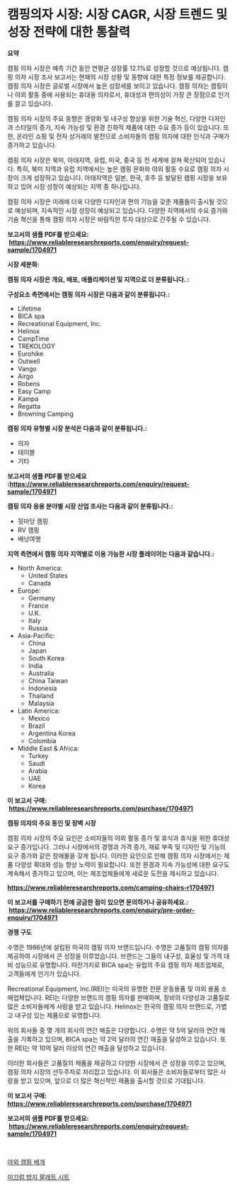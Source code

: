 <p><h1>캠핑의자 시장: 시장 CAGR, 시장 트렌드 및 성장 전략에 대한 통찰력</h1></p><p><strong>요약</strong></p>
<p><p>캠핑 의자 시장은 예측 기간 동안 연평균 성장률 12.1%로 성장할 것으로 예상됩니다. 캠핑 의자 시장 조사 보고서는 현재의 시장 상황 및 동향에 대한 특정 정보를 제공합니다. 캠핑 의자 시장은 글로벌 시장에서 높은 성장세를 보이고 있습니다. 캠핑 의자는 캠핑이나 야외 활동 중에 사용되는 휴대용 의자로서, 휴대성과 편의성이 가장 큰 장점으로 인기를 끌고 있습니다.</p><p>캠핑 의자 시장의 주요 동향은 경량화 및 내구성 향상을 위한 기술 혁신, 다양한 디자인과 스타일의 증가, 지속 가능성 및 환경 친화적 제품에 대한 수요 증가 등이 있습니다. 또한, 온라인 쇼핑 및 전자 상거래의 발전으로 소비자들의 캠핑 의자에 대한 인식과 구매가 증가하고 있습니다.</p><p>캠핑 의자 시장은 북미, 아태지역, 유럽, 미국, 중국 등 전 세계에 걸쳐 확산되어 있습니다. 특히, 북미 지역과 유럽 지역에서는 높은 캠핑 문화와 야외 활동 수요로 캠핑 의자 시장이 크게 성장하고 있습니다. 아태지역은 일본, 한국, 호주 등 발달된 캠핑 시장을 보유하고 있어 시장 성장이 예상되는 지역 중 하나입니다.</p><p>캠핑 의자 시장은 미래에 더욱 다양한 디자인과 편의 기능을 갖춘 제품들이 출시될 것으로 예상되며, 지속적인 시장 성장이 예상되고 있습니다. 다양한 지역에서의 수요 증가와 기술 혁신을 통해 캠핑 의자 시장은 바람직한 투자 대상으로 간주될 수 있습니다.</p></p>
<p><strong>보고서의 샘플 PDF를 받으세요: &nbsp;<a href="https://www.reliableresearchreports.com/enquiry/request-sample/1704971">https://www.reliableresearchreports.com/enquiry/request-sample/1704971</a></strong></p>
<p><strong>시장 세분화:</strong></p>
<p><strong> 캠핑 의자 시장은 개요, 배포, 애플리케이션 및 지역으로 더 분류됩니다. :</strong></p>
<p><strong>구성요소 측면에서는 캠핑 의자 시장은 다음과 같이 분류됩니다.:</strong></p>
<p><ul><li>Lifetime</li><li>BICA spa</li><li>Recreational Equipment, Inc.</li><li>Helinox</li><li>CampTime</li><li>TREKOLOGY</li><li>Eurohike</li><li>Outwell</li><li>Vango</li><li>Airgo</li><li>Robens</li><li>Easy Camp</li><li>Kampa</li><li>Regatta</li><li>Browning Camping</li></ul></p>
<p><strong> 캠핑 의자 유형별 시장 분석은 다음과 같이 분류됩니다.:</strong></p>
<p><ul><li>의자</li><li>테이블</li><li>기타</li></ul></p>
<p><strong>보고서의 샘플 PDF를 받으세요 :<a href="https://www.reliableresearchreports.com/enquiry/request-sample/1704971">https://www.reliableresearchreports.com/enquiry/request-sample/1704971</a></strong></p>
<p><strong> 캠핑 의자 응용 분야별 시장 산업 조사는 다음과 같이 분류됩니다.:</strong></p>
<p><ul><li>뒷마당 캠핑</li><li>RV 캠핑</li><li>배낭여행</li></ul></p>
<p><strong>지역 측면에서 캠핑 의자 지역별로 이용 가능한 시장 플레이어는 다음과 같습니다.:</strong></p>
<p><ul>
    <li>
        North America:
        <ul>
            <li>United States</li>
            <li>Canada</li>
        </ul>
    </li>
    <li>
        Europe:
        <ul>
            <li>Germany</li>
            <li>France</li>
            <li>U.K.</li>
            <li>Italy</li>
            <li>Russia</li>
        </ul>
    </li>
    <li>
        Asia-Pacific:
        <ul>
            <li>China</li>
            <li>Japan</li>
            <li>South Korea</li>
            <li>India</li>
            <li>Australia</li>
            <li>China Taiwan</li>
            <li>Indonesia</li>
            <li>Thailand</li>
            <li>Malaysia</li>
        </ul>
    </li>
    <li>
        Latin America:
        <ul>
            <li>Mexico</li>
            <li>Brazil</li>
            <li>Argentina Korea</li>
            <li>Colombia</li>
        </ul>
    </li>
    <li>
        Middle East & Africa:
        <ul>
            <li>Turkey</li>
            <li>Saudi</li>
            <li>Arabia</li>
            <li>UAE</li>
            <li>Korea</li>
        </ul>
    </li>
    </ul></p>
<p><strong>이 보고서 구매: &nbsp;<a href="https://www.reliableresearchreports.com/purchase/1704971">https://www.reliableresearchreports.com/purchase/1704971</a></strong></p>
<p><strong>캠핑 의자의 주요 동인 및 장벽 시장</strong></p>
<p><p>캠핑 의자 시장의 주요 요인은 소비자들의 야외 활동 증가 및 휴식과 휴식을 위한 휴대성 요구 증가입니다. 그러나 시장에서의 경쟁과 가격 증가, 재료 부족 및 디자인 및 기능의 요구 증가와 같은 장애물을 갖게 됩니다. 이러한 요인으로 인해 캠핑 의자 시장에서는 제품 다양성 확대와 성능 향상 노력이 필요합니다. 또한 환경과 지속 가능성에 대한 요구도 계속해서 증가하고 있으며, 이는 제조업체들에게 새로운 도전을 제시하고 있습니다.</p></p>
<p><strong><a href="https://www.reliableresearchreports.com/camping-chairs-r1704971">https://www.reliableresearchreports.com/camping-chairs-r1704971</a></strong></p>
<p><strong>이 보고서를 구매하기 전에 궁금한 점이 있으면 문의하거나 공유하세요.: &nbsp;<a href="https://www.reliableresearchreports.com/enquiry/pre-order-enquiry/1704971">https://www.reliableresearchreports.com/enquiry/pre-order-enquiry/1704971</a></strong></p>
<p><strong>경쟁 구도</strong></p>
<p><p>수명은 1986년에 설립된 미국의 캠핑 의자 브랜드입니다. 수명은 고품질의 캠핑 의자를 제공하여 시장에서 큰 성장을 이루었습니다. 브랜드는 그들의 내구성, 효율성 및 가격 대비 성능으로 유명합니다. 마찬가지로 BICA spa는 유럽의 주요 캠핑 의자 제조업체로, 고객들에게 인기가 있습니다.</p><p>Recreational Equipment, Inc.(REI)는 미국의 유명한 전문 운동용품 및 야외 용품 소매업체입니다. REI는 다양한 브랜드의 캠핑 의자를 판매하며, 장비의 다양성과 고품질로 많은 소비자들에게 사랑을 받고 있습니다. Helinox는 한국의 캠핑 의자 브랜드로, 가볍고 내구성 있는 제품으로 유명합니다.</p><p>위의 회사들 중 몇 개의 회사의 연간 매출은 다양합니다. 수명은 약 5억 달러의 연간 매출을 기록하고 있으며, BICA spa는 약 2억 달러의 연간 매출을 달성하고 있습니다. 또한 REI는 약 10억 달러 이상의 연간 매출을 달성하고 있습니다.</p><p>이러한 회사들은 고품질의 제품을 제공하고 다양한 시장에서 큰 성장을 이루고 있으며, 캠핑 의자 시장의 선두주자로 자리잡고 있습니다. 이 회사들은 소비자들로부터 많은 사랑을 받고 있으며, 앞으로 더 많은 혁신적인 제품을 출시할 것으로 기대됩니다.</p></p>
<p><strong>이 보고서 구매: &nbsp; <a href="https://www.reliableresearchreports.com/purchase/1704971">https://www.reliableresearchreports.com/purchase/1704971</a></strong></p>
<p><strong>보고서의 샘플 PDF를 받으세요: &nbsp;<a href="https://www.reliableresearchreports.com/enquiry/request-sample/1704971">https://www.reliableresearchreports.com/enquiry/request-sample/1704971</a></strong><strong></strong></p>
<p>&nbsp;</p>
<p><p><a href="https://github.com/fernandotryO5lson96765/Market-Research-Report-List-1/blob/main/117018119432.md">야외 캠핑 베개</a></p><p><a href="https://github.com/CliftonFisher9067/Market-Research-Report-List-1/blob/main/165169819431.md">미끄럼 방지 팔레트 시트</a></p></p>